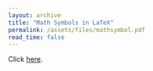 ```yaml
---
layout: archive
title: "Math Symbols in LaTeX"
permalink: /assets/files/mathsymbol.pdf
read_time: false
---
```


Click [here](/assets/files/mathsymbol.pdf).